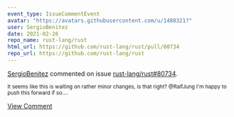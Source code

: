 ```yaml
---
event_type: IssueCommentEvent
avatar: "https://avatars.githubusercontent.com/u/1480321?"
user: SergioBenitez
date: 2021-02-26
repo_name: rust-lang/rust
html_url: https://github.com/rust-lang/rust/pull/80734
repo_url: https://github.com/rust-lang/rust
---
```


<a href='https://github.com/SergioBenitez' target='_blank'>SergioBenitez</a> commented on issue <a href='https://github.com/rust-lang/rust/pull/80734' target='_blank'>rust-lang/rust#80734</a>.

<small>It seems like this is waiting on rather minor changes, is that right? @RalfJung I'm happy to push this forward if so....</small>

<a href='https://github.com/rust-lang/rust/pull/80734' target='_blank'>View Comment</a>